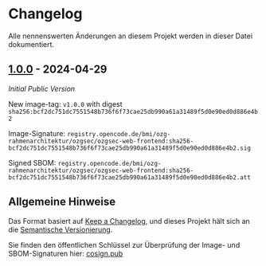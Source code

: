 # Changelog

Alle nennenswerten Änderungen an diesem Projekt werden in dieser Datei dokumentiert.

## [1.0.0] - 2024-04-29

_Initial Public Version_

New image-tag: `v1.0.0` with digest `sha256:bcf2dc751dc7551548b736f6f73cae25db990a61a31489f5d0e90ed0d886e4b2`

Image-Signature: `registry.opencode.de/bmi/ozg-rahmenarchitektur/ozgsec/ozgsec-web-frontend:sha256-bcf2dc751dc7551548b736f6f73cae25db990a61a31489f5d0e90ed0d886e4b2.sig`

Signed SBOM: `registry.opencode.de/bmi/ozg-rahmenarchitektur/ozgsec/ozgsec-web-frontend:sha256-bcf2dc751dc7551548b736f6f73cae25db990a61a31489f5d0e90ed0d886e4b2.att`

## Allgemeine Hinweise

Das Format basiert auf [Keep a Changelog](https://keepachangelog.com/en/1.1.0/),
und dieses Projekt hält sich an die [Semantische Versionierung](https://semver.org/spec/v2.0.0.html).

Sie finden den öffentlichen Schlüssel zur Überprüfung der Image- und SBOM-Signaturen hier: [cosign.pub](https://gitlab.opencode.de/bmi/ozg-rahmenarchitektur/ozgsec/ozgsec-web-frontend/-/blob/main/cosign.pub)


[unstable]: https://gitlab.opencode.de/bmi/ozg-rahmenarchitektur/ozgsec/ozgsec-web-frontend/-/compare/v1.0.0...HEAD
[1.0.0]: https://gitlab.opencode.de/bmi/ozg-rahmenarchitektur/ozgsec/ozgsec-web-frontend/-/compare/main...v1.0.0